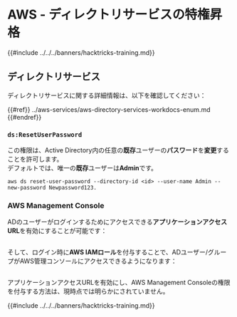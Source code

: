 # AWS - ディレクトリサービスの特権昇格

{{#include ../../../banners/hacktricks-training.md}}

## ディレクトリサービス

ディレクトリサービスに関する詳細情報は、以下を確認してください：

{{#ref}}
../aws-services/aws-directory-services-workdocs-enum.md
{{#endref}}

### `ds:ResetUserPassword`

この権限は、Active Directory内の任意の**既存**ユーザーの**パスワード**を**変更**することを許可します。\
デフォルトでは、唯一の**既存**ユーザーは**Admin**です。
```
aws ds reset-user-password --directory-id <id> --user-name Admin --new-password Newpassword123.
```
### AWS Management Console

ADのユーザーがログインするためにアクセスできる**アプリケーションアクセスURL**を有効にすることが可能です：

<figure><img src="../../../images/image (244).png" alt=""><figcaption></figcaption></figure>

そして、ログイン時に**AWS IAMロール**を付与することで、ADユーザー/グループがAWS管理コンソールにアクセスできるようになります：

<figure><img src="../../../images/image (155).png" alt=""><figcaption></figcaption></figure>

アプリケーションアクセスURLを有効にし、AWS Management Consoleの権限を付与する方法は、現時点では明らかにされていません。

{{#include ../../../banners/hacktricks-training.md}}
